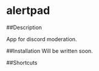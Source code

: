 # alertpad
##Description

App for discord moderation.

##Installation
Will be written soon.



##Shortcuts

